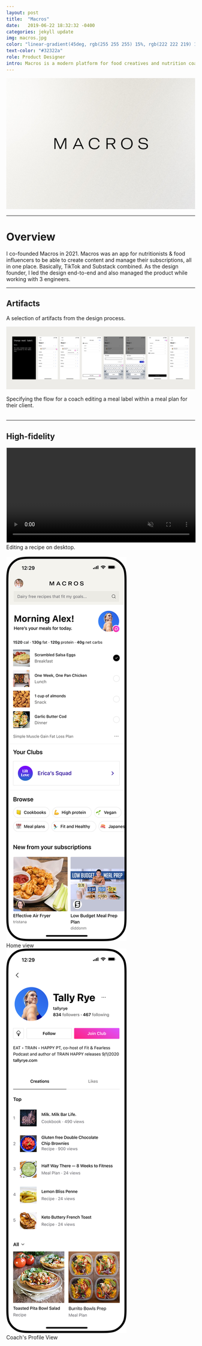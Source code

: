 ```yaml
---
layout: post
title:  "Macros"
date:   2019-06-22 18:32:32 -0400
categories: jekyll update
img: macros.jpg
color: "linear-gradient(45deg, rgb(255 255 255) 15%, rgb(222 222 219) 100%)"
text-color: "#32322a"
role: Product Designer
intro: Macros is a modern platform for food creatives and nutrition coaches. I led the end-to-end design for the platform.
---
```


<img class="head landing" src="/img/macros-header.jpg" alt="">


<hr>


# Overview

I co-founded Macros in 2021. Macros was an app for nutritionists & food influencers to be able to create content and manage their subscriptions, all in one place. Basically, TikTok and Substack combined. As the design founder, I led the design end-to-end and also managed the product while working with 3 engineers.


<hr>


## Artifacts
<p>A selection of artifacts from the design process.</p>

![meeting](/img/meallabelflow.jpg)

<div class="caption">Specifying the flow for a coach editing a meal label within a meal plan for their client.</div>

<br>


<hr>

## High-fidelity

<video width="100%" autoplay loop muted style="border: 1px solid #e5e5e5;">
  <source src="/img/macros_edit_recipe.mp4" type="video/mp4" />
  <source src="movie.ogg" type="video/ogg" />
  Your browser does not support the video tag.
</video>

<div class="caption">Editing a recipe on desktop.</div>

<br>

<div class="row">
  <div class="col-sm-6">
    <div class="col-with-margin">
      <img src="/img/home-view.png" alt="">
      <div class="caption-centered">Home view</div>
    </div>
  </div>
  <div class="col-sm-6">
    <div class="col-with-margin">
      <img src="/img/profile-view.png" alt="">
      <div class="caption-centered">Coach's Profile View</div>
    </div>
  </div>
</div>

<br>


